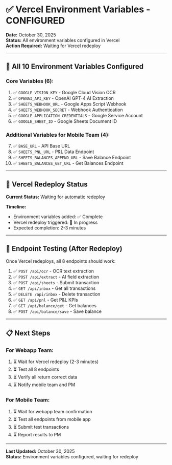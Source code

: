 # ✅ Vercel Environment Variables - CONFIGURED

**Date:** October 30, 2025  
**Status:** All environment variables configured in Vercel  
**Action Required:** Waiting for Vercel redeploy

---

## 🎉 **All 10 Environment Variables Configured**

### **Core Variables (6):**
1. ✅ `GOOGLE_VISION_KEY` - Google Cloud Vision OCR
2. ✅ `OPENAI_API_KEY` - OpenAI GPT-4 AI Extraction
3. ✅ `SHEETS_WEBHOOK_URL` - Google Apps Script Webhook
4. ✅ `SHEETS_WEBHOOK_SECRET` - Webhook Authentication
5. ✅ `GOOGLE_APPLICATION_CREDENTIALS` - Google Service Account
6. ✅ `GOOGLE_SHEET_ID` - Google Sheets Document ID

### **Additional Variables for Mobile Team (4):**
7. ✅ `BASE_URL` - API Base URL
8. ✅ `SHEETS_PNL_URL` - P&L Data Endpoint
9. ✅ `SHEETS_BALANCES_APPEND_URL` - Save Balance Endpoint
10. ✅ `SHEETS_BALANCES_GET_URL` - Get Balances Endpoint

---

## 🔄 **Vercel Redeploy Status**

**Current Status:** Waiting for automatic redeploy

**Timeline:**
- Environment variables added: ✅ Complete
- Vercel redeploy triggered: 🔄 In progress
- Expected completion: 2-3 minutes

---

## 🧪 **Endpoint Testing (After Redeploy)**

Once Vercel redeploys, all 8 endpoints should work:

1. ✅ `POST /api/ocr` - OCR text extraction
2. ✅ `POST /api/extract` - AI field extraction
3. ✅ `POST /api/sheets` - Submit transaction
4. ✅ `GET /api/inbox` - Get all transactions
5. ✅ `DELETE /api/inbox` - Delete transaction
6. ✅ `GET /api/pnl` - Get P&L KPIs
7. ✅ `GET /api/balance/get` - Get balances
8. ✅ `POST /api/balance/save` - Save balance

---

## 📋 **Next Steps**

### **For Webapp Team:**
1. ⏳ Wait for Vercel redeploy (2-3 minutes)
2. ⏳ Test all 8 endpoints
3. ⏳ Verify all return correct data
4. ⏳ Notify mobile team and PM

### **For Mobile Team:**
1. ⏳ Wait for webapp team confirmation
2. ⏳ Test all endpoints from mobile app
3. ⏳ Submit test transactions
4. ⏳ Report results to PM

---

**Last Updated:** October 30, 2025  
**Status:** Environment variables configured, waiting for redeploy

